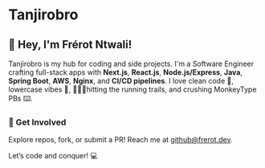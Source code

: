 # Tanjirobro

## 👋 Hey, I'm Frérot Ntwali!

Tanjirobro is my hub for coding and side projects. I'm a Software Engineer crafting full-stack apps with **Next.js**, **React.js**, **Node.js/Express**, **Java**, **Spring Boot**, **AWS**, **Nginx**, and **CI/CD pipelines**. I love clean code 🧼, lowercase vibes 🔡, 🏃🏽‍♂️hitting the running trails, and crushing MonkeyType PBs ⌨️.


### 🤝 Get Involved
Explore repos, fork, or submit a PR! Reach me at [github@frerot.dev](mailto:github@frerot.dev).

Let’s code and conquer! 💻
